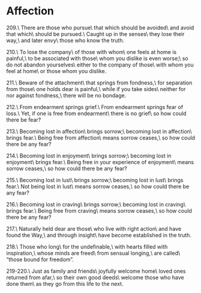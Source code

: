 Affection
=========

209.\\
There are those who pursue\\
that which should be avoided\\
and avoid that which\\
should be pursued.\\
Caught up in the senses\\
they lose their way,\\
and later envy\\
those who know the truth.

210.\\
To lose the company\\
of those with whom\\
one feels at home is painful,\\
to be associated with those\\
whom you dislike is even worse;\\
so do not abandon yourselves\\
either to the company of those\\
with whom you feel at home\\
or those whom you dislike.

211.\\
Beware of the attachment\\
that springs from fondness,\\
for separation from those\\
one holds dear is painful,\\
while if you take sides\\
neither for nor against fondness,\\
there will be no bondage.

212.\\
From endearment springs grief.\\
From endearment springs fear of loss.\\
Yet, if one is free from endearment\\
there is no grief\\
so how could there be fear?

213.\\
Becoming lost in affection\\
brings sorrow;\\
becoming lost in affection\\
brings fear.\\
Being free from affection\\
means sorrow ceases,\\
so how could there be any fear?

214.\\
Becoming lost in enjoyment\\
brings sorrow;\\
becoming lost in enjoyment\\
brings fear.\\
Being free in your experience of enjoyment\\
means sorrow ceases,\\
so how could there be any fear?

215.\\
Becoming lost in lust\\
brings sorrow;\\
becoming lost in lust\\
brings fear.\\
Not being lost in lust\\
means sorrow ceases,\\
so how could there be any fear?

216.\\
Becoming lost in craving\\
brings sorrow;\\
becoming lost in craving\\
brings fear.\\
Being free from craving\\
means sorrow ceases,\\
so how could there be any fear?

217.\\
Naturally held dear are those\\
who live with right action\\
and have found the Way,\\
and through insight\\
have become established in the truth.

218.\\
Those who long\\
for the undefinable,\\
with hearts filled with inspiration,\\
whose minds are freed\\
from sensual longing,\\
are called\\
“those bound for freedom”.

219-220.\\
Just as family and friends\\
joyfully welcome home\\
loved ones returned from afar,\\
so their own good deeds\\
welcome those who have done them\\
as they go from this life to the next.

